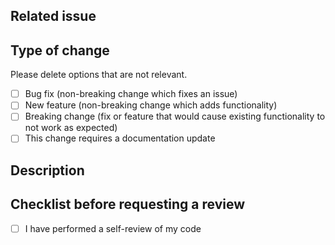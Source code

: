 ## Related issue

<!---  If there is an issue related to your PR write it there  -->

## Type of change

Please delete options that are not relevant.

- [ ] Bug fix (non-breaking change which fixes an issue)
- [ ] New feature (non-breaking change which adds functionality)
- [ ] Breaking change (fix or feature that would cause existing functionality to not work as expected)
- [ ] This change requires a documentation update

## Description

<!--- Describe the changes from your PR  -->

## Checklist before requesting a review

- [ ] I have performed a self-review of my code
